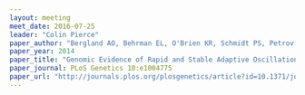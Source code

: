 ```yaml
---
layout: meeting
meet_date: 2016-07-25
leader: "Colin Pierce"
paper_author: "Bergland AO, Behrman EL, O'Brien KR, Schmidt PS, Petrov DA"
paper_year: 2014
paper_title: "Genomic Evidence of Rapid and Stable Adaptive Oscillations over Seasonal Time Scales in Drosophila"
paper_journal: PLoS Genetics 10:e1004775
paper_url: "http://journals.plos.org/plosgenetics/article?id=10.1371/journal.pgen.1004775"
---
```

